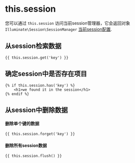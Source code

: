 # this.session

您可以通过 `this.session` 访问当前session管理器，它会返回对象 `Illuminate\Session\SessionManager` [当前session配置](../services/session.md).

## 从session检索数据

```twig
{{ this.session.get('key') }}
```

## 确定session中是否存在项目

```twig
{% if this.session.has('key') %}
    <h1>we found it in the session</h1>
{% endif %}
```

## 从session中删除数据

#### 删除单个键的数据

```twig
{{ this.session.forget('key') }}
```

#### 删除所有session数据

```twig
{{ this.session.flush() }}
```
